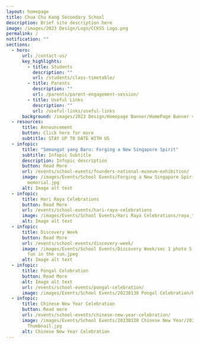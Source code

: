 ```yaml
---
layout: homepage
title: Chua Chu Kang Secondary School
description: Brief site description here
image: /images/2023 Design/Logo/CCKSS Logo.png
permalink: /
notification: ""
sections:
  - hero:
      url: /contact-us/
      key_highlights:
        - title: Students
          description: ""
          url: /students/class-timetable/
        - title: Parents
          description: ""
          url: /parents/parent-engagement-session/
        - title: Useful Links
          description: ""
          url: /useful-links/useful-links
      background: /images/2023 Design/Homepage Banner/HomePage Banner v5.gif
  - resources:
      title: Announcement
      button: Click here for more
      subtitle: STAY UP TO DATE WITH US
  - infopic:
      title: "Semangat yang Baru: Forging a New Singapore Spirit"
      subtitle: Infopic Subtitle
      description: Infopic description
      button: Read More
      url: /events/school-events/founders-national-museum-exhibition/
      image: /images/Events/School Events/Forging a New Singapore Spirit/founder
        memorial.jpg
      alt: Image alt text
  - infopic:
      title: Hari Raya Celebrations
      button: Read More
      url: /events/school-events/hari-raya-celebrations
      image: /images/Events/School Events/Hari Raya Celebrations/raya_thumb.jpg
      alt: Image alt text
  - infopic:
      title: Discovery Week
      button: Read More
      url: /events/school-events/discovery-week/
      image: /images/Events/School Events/Discovery Week/sec 1 photo 5 - rafting is
        fun in the sun.jpeg
      alt: Image alt text
  - infopic:
      title: Pongal Celebration
      button: Read More
      alt: Image alt text
      url: /events/school-events/pongal-celebration/
      image: /images/Events/School Events/20230130 Pongol Celebration/Pongol Thumb.jpg
  - infopic:
      title: Chinese New Year Celebration
      button: Read more
      url: /events/school-events/chinese-new-year-celebration/
      image: /images/Events/School Events/20230120 Chinese New Year/2023 CNY
        Thumbnail.jpg
      alt: Chinese New Year Celebration
---
```

